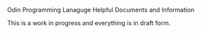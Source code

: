 Odin Programming Lanaguge Helpful Documents and Information

This is a work in progress and everything is in draft form.

